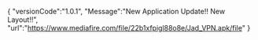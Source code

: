 {
   "versionCode":"1.0.1",
   "Message":"New Application Update!! New Layout!!",
   "url":"https://www.mediafire.com/file/22b1xfpigl88o8e/Jad_VPN.apk/file"
}
